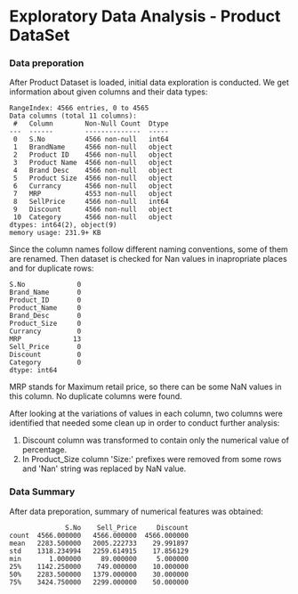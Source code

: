 # Exploratory Data Analysis - Product DataSet
### Data preporation
After Product Dataset is loaded, initial data exploration is conducted. We get information about given columns and their data types:

```
RangeIndex: 4566 entries, 0 to 4565
Data columns (total 11 columns):
 #   Column        Non-Null Count  Dtype 
---  ------        --------------  ----- 
 0   S.No          4566 non-null   int64 
 1   BrandName     4566 non-null   object
 2   Product ID    4566 non-null   object
 3   Product Name  4566 non-null   object
 4   Brand Desc    4566 non-null   object
 5   Product Size  4566 non-null   object
 6   Currancy      4566 non-null   object
 7   MRP           4553 non-null   object
 8   SellPrice     4566 non-null   int64 
 9   Discount      4566 non-null   object
 10  Category      4566 non-null   object
dtypes: int64(2), object(9)
memory usage: 231.9+ KB
```
Since the column names follow different naming conventions, some of them are renamed. Then dataset is checked for Nan values in inapropriate places and for duplicate rows:
```
S.No             0
Brand_Name       0
Product_ID       0
Product_Name     0
Brand_Desc       0
Product_Size     0
Currancy         0
MRP             13
Sell_Price       0
Discount         0
Category         0
dtype: int64
```

MRP stands for Maximum retail price, so there can be some NaN values in this column. No duplicate columns were found.

After looking at the variations of values in each column, two columns were identified that needed some clean up in order to conduct further analysis:
1) Discount column was transformed to contain only the numerical value of percentage.
2) In Product_Size column 'Size:' prefixes were removed from some rows and 'Nan' string was replaced by NaN value.

### Data Summary

After data preporation, summary of numerical features was obtained:
```
              S.No    Sell_Price     Discount
count  4566.000000   4566.000000  4566.000000
mean   2283.500000   2005.222733    29.991897
std    1318.234994   2259.614915    17.856129
min       1.000000     89.000000     5.000000
25%    1142.250000    749.000000    10.000000
50%    2283.500000   1379.000000    30.000000
75%    3424.750000   2299.000000    50.000000
```
